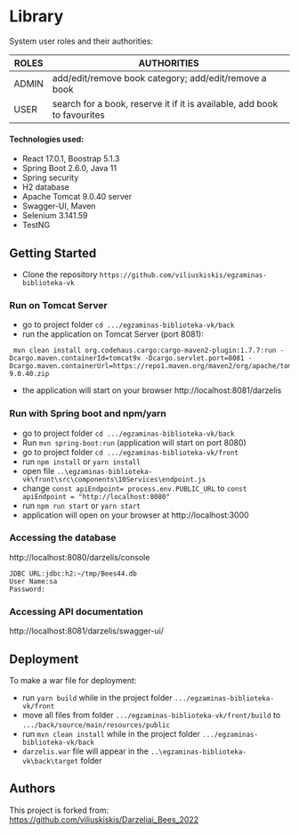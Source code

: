# Library

System user roles and their authorities:

| ROLES | AUTHORITIES |
| --- | --- |
| ADMIN |  add/edit/remove book category; add/edit/remove a book 
| USER | search for a book, reserve it if it is available, add book to favourites |

#### Technologies used: 
- React 17.0.1,  Boostrap 5.1.3
- Spring Boot 2.6.0, Java 11
- Spring security
- H2 database
- Apache Tomcat 9.0.40 server
- Swagger-UI, Maven
- Selenium 3.141.59
- TestNG 

## Getting Started

- Clone the repository `https://github.com/viliuskiskis/egzaminas-biblioteka-vk`

### Run on Tomcat Server

- go to project folder `cd .../egzaminas-biblioteka-vk/back`
- run the application on Tomcat Server (port 8081):
  
```
 mvn clean install org.codehaus.cargo:cargo-maven2-plugin:1.7.7:run -Dcargo.maven.containerId=tomcat9x -Dcargo.servlet.port=8081 -Dcargo.maven.containerUrl=https://repo1.maven.org/maven2/org/apache/tomcat/tomcat/9.0.40/tomcat-9.0.40.zip
 ```
 - the application will start on your browser http://localhost:8081/darzelis

### Run with Spring boot and npm/yarn

- go to project folder `cd .../egzaminas-biblioteka-vk/back`
- Run `mvn spring-boot:run` (application will start on port 8080)
- go to project folder `cd .../egzaminas-biblioteka-vk/front`
- run `npm install` or `yarn install`
- open file `..\egzaminas-biblioteka-vk\front\src\components\10Services\endpoint.js`
- change `const apiEndpoint= process.env.PUBLIC_URL` to `const apiEndpoint = "http://localhost:8080"`
- run `npm run start` or `yarn start`
- application will open on your browser at http://localhost:3000

### Accessing the database

http://localhost:8080/darzelis/console

```
JDBC URL:jdbc:h2:~/tmp/Bees44.db
User Name:sa
Password:

```

### Accessing API documentation

http://localhost:8081/darzelis/swagger-ui/


## Deployment

To make a war file for deployment:
- run `yarn build` while in the project folder `.../egzaminas-biblioteka-vk/front`
- move all files from folder `.../egzaminas-biblioteka-vk/front/build`
to `.../back/source/main/resources/public`
- run `mvn clean install` while in the project folder `.../egzaminas-biblioteka-vk/back`
- `darzelis.war` file will appear in the `..\egzaminas-biblioteka-vk\back\target` folder


## Authors
This project is forked from: https://github.com/viliuskiskis/Darzeliai_Bees_2022
